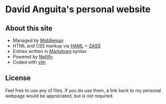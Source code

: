 # David Anguita's personal website

## About this site

* Managed by [Middleman](http://middlemanapp.com/)
* HTML and CSS markup via [HAML](http://haml.info/) + [SASS](http://sass-lang.com/)
* Entries written in [Markdown](http://daringfireball.net/projects/markdown) syntax
* Powered by [Netlify](https://www.netlify.com/)
* Coded with [vim](http://www.vim.org/)

## License

Feel free to use any of files. If you do use them, a link back to my personal webpage would be appreciated, but is not required.

